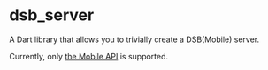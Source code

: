 # dsb_server

A Dart library that allows you to trivially create a DSB(Mobile) server.

Currently, only
[the Mobile API](https://github.com/Ampless/Adsignificamus/blob/master/README.md#1-the-mobile-api)
is supported.
